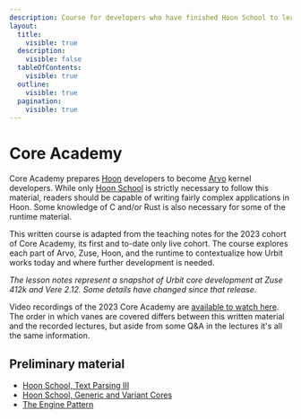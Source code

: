 ```yaml
---
description: Course for developers who have finished Hoon School to learn Arvo kernel development, covering each part of Arvo, Zuse, Hoon, and the runtime for core Urbit OS development.
layout:
  title:
    visible: true
  description:
    visible: false
  tableOfContents:
    visible: true
  outline:
    visible: true
  pagination:
    visible: true
---
```


# Core Academy

Core Academy prepares [Hoon](../../hoon/why-hoon.md) developers to become [Arvo](../../urbit-os/what-is-urbit-os.md) kernel developers. While only [Hoon School](../hoon-school/) is strictly necessary to follow this material, readers should be capable of writing fairly complex applications in Hoon. Some knowledge of C and/or Rust is also necessary for some of the runtime material.

This written course is adapted from the teaching notes for the 2023 cohort of Core Academy, its first and to-date only live cohort. The course explores each part of Arvo, Zuse, Hoon, and the runtime to contextualize how Urbit works today and where further development is needed.

_The lesson notes represent a snapshot of Urbit core development at Zuse 412k and Vere 2.12. Some details have changed since that release._

Video recordings of the 2023 Core Academy are [available to watch here](https://www.youtube.com/playlist?list=PLYGEMSwLguIGgrEGwxu2AAbESpfF_LRKx). The order in which vanes are covered differs between this written material and the recorded lectures, but aside from some Q\&A in the lectures it's all the same information.

## Preliminary material <a href="#preliminary-material" id="preliminary-material"></a>

* [Hoon School, Text Parsing III](../hoon-school/Q2-parsing.md)
* [Hoon School, Generic and Variant Cores](../hoon-school/R-metals.md)
* [The Engine Pattern](../../hoon/engine-pattern.md)
